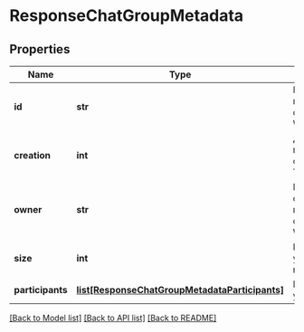 # ResponseChatGroupMetadata

## Properties
Name | Type | Description | Notes
------------ | ------------- | ------------- | -------------
**id** | **str** | Идентификатор группы в формате WhatsApp | [optional] 
**creation** | **int** | Дата создания группы в формате Unix Time Stamp | [optional] 
**owner** | **str** | Идентификатор создателя группы в формате WhatsApp | [optional] 
**size** | **int** | Количество участников в группе | [optional] 
**participants** | [**list[ResponseChatGroupMetadataParticipants]**](ResponseChatGroupMetadataParticipants.md) | Массив участников | [optional] 

[[Back to Model list]](../README.md#documentation-for-models) [[Back to API list]](../README.md#documentation-for-api-endpoints) [[Back to README]](../README.md)

